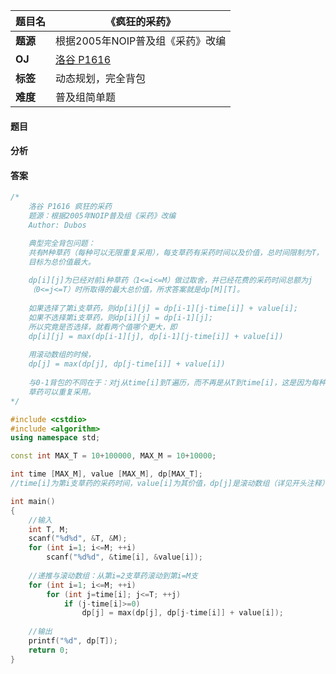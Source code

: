|题目名|《疯狂的采药》|  
|---|---|  
|**题源**|根据2005年NOIP普及组《采药》改编 |  
|**OJ**|[洛谷 P1616](https://www.luogu.org/problemnew/show/P1616)|  
|**标签**|动态规划，完全背包|  
|**难度**|普及组简单题|  

#### 题目
#### 分析 
#### 答案
```cpp
/*
	洛谷 P1616 疯狂的采药 
	题源：根据2005年NOIP普及组《采药》改编 
	Author: Dubos

	典型完全背包问题：
	共有M种草药（每种可以无限重复采用），每支草药有采药时间以及价值，总时间限制为T，
	目标为总价值最大。
	
	dp[i][j]为已经对前i种草药（1<=i<=M）做过取舍，并已经花费的采药时间总额为j
	（0<=j<=T）时所取得的最大总价值，所求答案就是dp[M][T]。
	
	如果选择了第i支草药，则dp[i][j] = dp[i-1][j-time[i]] + value[i];
	如果不选择第i支草药，则dp[i][j] = dp[i-1][j];
	所以究竟是否选择，就看两个值哪个更大，即 
	dp[i][j] = max(dp[i-1][j], dp[i-1][j-time[i]] + value[i])
	
	用滚动数组的时候，
	dp[j] = max(dp[j], dp[j-time[i]] + value[i])
	
	与0-1背包的不同在于：对j从time[i]到T遍历，而不再是从T到time[i]，这是因为每种
	草药可以重复采用。 
*/

#include <cstdio>
#include <algorithm>
using namespace std;

const int MAX_T = 10+100000, MAX_M = 10+10000;

int time [MAX_M], value [MAX_M], dp[MAX_T];
//time[i]为第i支草药的采药时间，value[i]为其价值，dp[j]是滚动数组（详见开头注释） 

int main()
{
	//输入 
	int T, M;
	scanf("%d%d", &T, &M);
	for (int i=1; i<=M; ++i)
		scanf("%d%d", &time[i], &value[i]);
	
	//递推与滚动数组：从第i=2支草药滚动到第i=M支
	for (int i=1; i<=M; ++i)
		for (int j=time[i]; j<=T; ++j)
			if (j-time[i]>=0)
				dp[j] = max(dp[j], dp[j-time[i]] + value[i]);
	
	//输出
	printf("%d", dp[T]); 
	return 0;
}

```
